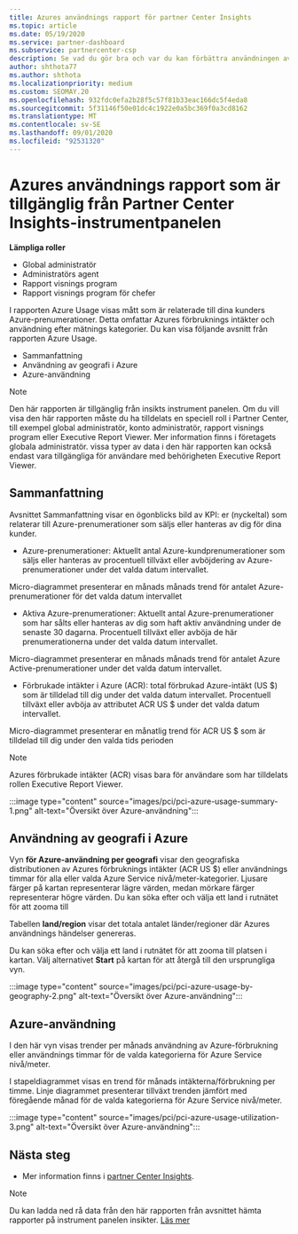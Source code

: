 ```yaml
---
title: Azures användnings rapport för partner Center Insights
ms.topic: article
ms.date: 05/19/2020
ms.service: partner-dashboard
ms.subservice: partnercenter-csp
description: Se vad du gör bra och var du kan förbättra användningen av Azure-prenumerationer som du säljer eller hanterar för dina kunder.
author: shthota77
ms.author: shthota
ms.localizationpriority: medium
ms.custom: SEOMAY.20
ms.openlocfilehash: 932fdc0efa2b28f5c57f81b33eac166dc5f4eda8
ms.sourcegitcommit: 5f31146f50e01dc4c1922e0a5bc369f0a3cd8162
ms.translationtype: MT
ms.contentlocale: sv-SE
ms.lasthandoff: 09/01/2020
ms.locfileid: "92531320"
---
```

# <a name="azure-usage-report-available-from-the-partner-center-insights-dashboard"></a>Azures användnings rapport som är tillgänglig från Partner Center Insights-instrumentpanelen

**Lämpliga roller**
- Global administratör
- Administratörs agent
- Rapport visnings program
- Rapport visnings program för chefer

I rapporten Azure Usage visas mått som är relaterade till dina kunders Azure-prenumerationer. Detta omfattar Azures förbruknings intäkter och användning efter mätnings kategorier. Du kan visa följande avsnitt från rapporten Azure Usage.

- Sammanfattning
- Användning av geografi i Azure
- Azure-användning

 > [!NOTE]
 > Den här rapporten är tillgänglig från insikts instrument panelen. Om du vill visa den här rapporten måste du ha tilldelats en speciell roll i Partner Center, till exempel global administratör, konto administratör, rapport visnings program eller Executive Report Viewer. Mer information finns i företagets globala administratör. vissa typer av data i den här rapporten kan också endast vara tillgängliga för användare med behörigheten Executive Report Viewer.

## <a name="summary"></a>Sammanfattning

Avsnittet Sammanfattning visar en ögonblicks bild av KPI: er (nyckeltal) som relaterar till Azure-prenumerationer som säljs eller hanteras av dig för dina kunder.  

- Azure-prenumerationer: Aktuellt antal Azure-kundprenumerationer som säljs eller hanteras av procentuell tillväxt eller avböjdering av Azure-prenumerationer under det valda datum intervallet.

Micro-diagrammet presenterar en månads månads trend för antalet Azure-prenumerationer för det valda datum intervallet
- Aktiva Azure-prenumerationer: Aktuellt antal Azure-prenumerationer som har sålts eller hanteras av dig som haft aktiv användning under de senaste 30 dagarna.
Procentuell tillväxt eller avböja de här prenumerationerna under det valda datum intervallet.

Micro-diagrammet presenterar en månads månads trend för antalet Azure Active-prenumerationer under det valda datum intervallet.

- Förbrukade intäkter i Azure (ACR): total förbrukad Azure-intäkt (US $) som är tilldelad till dig under det valda datum intervallet.
Procentuell tillväxt eller avböja av attributet ACR US $ under det valda datum intervallet. 

Micro-diagrammet presenterar en månatlig trend för ACR US $ som är tilldelad till dig under den valda tids perioden


> [!NOTE]
 > Azures förbrukade intäkter (ACR) visas bara för användare som har tilldelats rollen Executive Report Viewer.

:::image type="content" source="images/pci/pci-azure-usage-summary-1.png" alt-text="Översikt över Azure-användning":::

## <a name="azure-usage-by-geography"></a>Användning av geografi i Azure

Vyn **för Azure-användning per geografi** visar den geografiska distributionen av Azures förbruknings intäkter (ACR US $) eller användnings timmar för alla eller valda Azure Service nivå/meter-kategorier. Ljusare färger på kartan representerar lägre värden, medan mörkare färger representerar högre värden. Du kan söka efter och välja ett land i rutnätet för att zooma till 

Tabellen **land/region** visar det totala antalet länder/regioner där Azures användnings händelser genereras.

Du kan söka efter och välja ett land i rutnätet för att zooma till platsen i kartan. Välj alternativet **Start** på kartan för att återgå till den ursprungliga vyn.

:::image type="content" source="images/pci/pci-azure-usage-by-geography-2.png" alt-text="Översikt över Azure-användning":::

## <a name="azure-utilization"></a>Azure-användning

I den här vyn visas trender per månads användning av Azure-förbrukning eller användnings timmar för de valda kategorierna för Azure Service nivå/meter. 

I stapeldiagrammet visas en trend för månads intäkterna/förbrukning per timme. Linje diagrammet presenterar tillväxt trenden jämfört med föregående månad för de valda kategorierna för Azure Service nivå/meter.

:::image type="content" source="images/pci/pci-azure-usage-utilization-3.png" alt-text="Översikt över Azure-användning":::

## <a name="next-steps"></a>Nästa steg

- Mer information finns i [partner Center Insights](partner-center-insights.md).

>[!NOTE] 
> Du kan ladda ned rå data från den här rapporten från avsnittet hämta rapporter på instrument panelen insikter. [Läs mer](pci-download-reports.md) 
